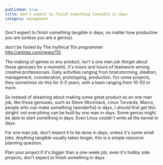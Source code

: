 ```yaml
---
published: true
title: Don't expect to finish something tangible in days
category: management
---
```

Don't expect to finish something tangible in days, no matter how productive you are (unless you are a genius).

don't be fooled by The mythical 10x programmer http://antirez.com/news/112

The making of games or any product, isn't a one man job (forget about those geniuses for a moment), it's hours and hours of teamwork among creative professionals. Daily activities ranging from brainstorming, ideation, management, coordenation, prototyping, production. For some projects, they sometimes do this for 3-5 years, with a team ranging from 10-50 or more.

So instead of dreaming about making some great product as an one man job, like those geniuses, such as Steve Worzniack, Linux Torvards, Marco, people who can make something (wonderful) in days, I should first get this stright: not everything can be built by one man in days. Some genius might be able to start something in days. Even Linus couldn't write all the kernel in days.

For one man job, don't expect it to be done in days, unless it's some small jobs. Anything tangible usually takes longer, this is a simple resource planning question.

Plan your project if it's bigger than a one-week job, even it's hobby side projects, don't expect to finish something in days.
